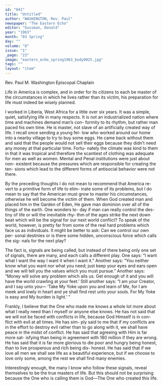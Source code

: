 ```yaml
---
id: "841"
title: "Untitled"
author: "WASHINGTON, Rev. Paul"
newspaper: "The Eastern Echo"
editor: "Gussman, Donald"
year: "1963"
month: "03 Spring"
day: ""
volume: "8"
issue: "1"
_page: "23"
image: "eastern_echo_spring1963_body0025.jpg"
tags: ""
layout: "item"
---
```

Rev. Paul M. Washington
Episcopal Chaplain

Life in America is complex, and in
order for its citizens to each be master
of the circumstances in which he lives
rather than its victim, his preparation
for life must indeed be wisely planned.

I worked in Liberia, West Africa for
a little over six years. It was a simple,
quiet, satisfying life in many respects.
It is not an industrialized nation where
time and machines demand man’s con-
formity to its rhythm, but rather man
paced his own time. He is master, not
slave of an artificially created way of
life. I recall once sending a young fel-
low who worked around our home into
a nearby village to try to buy some
eggs. He came back without them and
said that the people would not sell
their eggs because they didn’t need any
money at that particular time. Fortu-
nately the climate was kind to them
in that it was tropical and therefore
the scantiest of clothing was adequate
for men as well as women. Mental and
Penal institutions were just about non-
existent because the pressures which
are responsible for creating the ten-
sions which lead to the different forms
of antisocial behavior were not there.

By the preceding thoughts I do not
mean to recommend that America re-
vert to a primitive form of life to elim-
inate some of its problems, but I do
mean to say that the American must
grow to master his circumstances,
otherwise he will become the victim
of them. When God created man and
placed him in the Garden of Eden,
He gave man dominion over all of the
things of the earth. One wonders to-
day if man can really control the des-
tiny of life or will the inevitable rhy-
thm of the ages strike the next down
beat which will be the signal for our
next world conflict? To speak of the
world, however, is pretty far from some
of the real hard problems which face
us as individuals. It might be better
to ask: Can we control our own per-
sonal destinies or is there some hidden,
unconscious force which calls the sig-
nals for the next play?

The fact is, signals are being called,
but instead of there being only one set
of signals, there are many, and each
calls a different play. One says: “I
want what I want the way I want it
when I want it.” Another says: “You
neither know what you want nor what
you need; just keep your eyes and ears
open and we will tell you the values
which you must pursue.” Another
says: “Money will solve any problem
which ails us. Get enough of it and
you will have the world crawling at
your feet.’ Still another says: “I am
your Creator, and I say unto you—
‘Take My Yoke upon you and learn
of Me, for I am meek and lowly in
heart and ye shall find rest unto your
souls. For My Yoke is easy and My
burden is light.’ ”

Frankly, I believe that the One who
made me knows a whole lot more
about what I really need than I myself
or anyone else knows. He has not said
that we will not be faced with conflicts
in life, because God Himself is in con-
flict with evil at all times. He has sim-
ply said to me that if my conflicts are
in the effort to destroy evil rather than
to go along with it, we shall have peace
in the midst of conflict. He has said
that agreeing with Him is far more sat-
isfying than being in agreement with
180 million if they are wrong. He has
said that it is far more glorious to die
poor and hungry being honest, than
to live prosperous and rich being dis-
honest. He has said that if we love
all men we shall see life as a beautiful
experience, but if we choose to love
only some, among the rest we shall
find many enemies.

Interestingly enough, the many I
know who follow these signals, reveal
themselves to be the true masters of
life. But this should not be surprising
because the One who is calling them
is God—The One who created this life.
